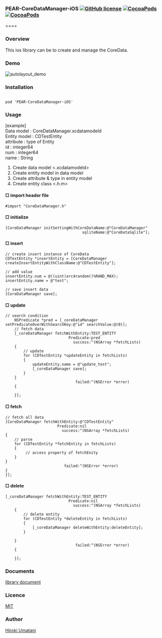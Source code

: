 ### PEAR-CoreDataManager-iOS [![GitHub license](https://img.shields.io/badge/LICENSE-MIT%20LICENSE-blue.svg)](https://github.com/HirokiUmatani/PEAR-CoreDataManager-iOS/LICENSE) [![CocoaPods](https://img.shields.io/badge/platform-ios-lightgrey.svg)](https://cocoapods.org/pods/PEAR-CoreDataManager-iOS) [![CocoaPods](https://img.shields.io/cocoapods/v/PEAR-CoreDataManager-iOS.svg)](https://cocoapods.org/pods/PEAR-CoreDataManager-iOS)  

====
### Overview
This ios library can be to create and manage the CoreData.
### Demo
![autolayout_demo](http://pear.chat/image/coredata-demo-o.gif)

### Installation
<code>
pod 'PEAR-CoreDataManager-iOS'
</code>

### Usage
[example]    
Data model : CoreDataManager.xcdatamodeld  
Entity model : CDTestEntity  
attribute : type of Entity    
id   : integer64   
num  : integer64  
name : String   

1. Create data model <.xcdatamodeld>
2. Create entity model in data model
3. Create attribute & type in entity model
4. Create entity class <.h.m>

#### □ import header file
```
#import "CoreDataManager.h"
```

#### □ initialize
```
[CoreDataManager initSettingWithCoreDataName:@"CoreDataManager"
                                  sqliteName:@"CoreDataSqlite"];
```

#### □ insert
```
// create insert instance of CoreData
CDTestEntity *insertEntity = [CoreDataManager createInsertEntityWithClassName:@"CDTestEntity"];
    
// add value
insertEntity.num = @((uint)arc4random()%RAND_MAX);
insertEntity.name = @"test";
    
// save insert data
[CoreDataManager save];
```

#### □ update
```
// search condition
    NSPredicate *pred = [_coreDataManager setPredicateOverWithSearchKey:@"id" searchValue:@(0)];
    // fetch data
    [_coreDataManager fetchWithEntity:TEST_ENTITY
                            Predicate:pred
                              success:^(NSArray *fetchLists)
    {
        // update
        for (CDTestEntity *updateEntity in fetchLists)
        {
            updateEntity.name = @"update_test";
            [_coreDataManager save];
        }
    }
                               failed:^(NSError *error)
    {
        
    }];
```

#### □ fetch
```
// fetch all data
[CoreDataManager fetchWithEntity:@"CDTestEntity"
                       Predicate:nil
                         success:^(NSArray *fetchLists)
{
    // parse
    for (CDTestEntity *fetchEntity in fetchLists)
    {
         // access property of fetchEnity    
    }
}
                          failed:^(NSError *error)
{
}];
```

#### □ delete
```
[_coreDataManager fetchWithEntity:TEST_ENTITY
                            Predicate:nil
                              success:^(NSArray *fetchLists)
    {
        // delete entity
        for (CDTestEntity *deleteEntity in fetchLists)
        {
            [_coreDataManager deleteWithEntity:deleteEntity];
        }
        
    }
                               failed:^(NSError *error)
    {
        
    }];
```

### Documents
[library document](http://cocoadocs.org/docsets/PEAR-CoreDataManager-iOS)

### Licence
[MIT](https://github.com/HirokiUmatani/PEAR-CoreDataManager-iOS/blob/master/LICENSE)

### Author
[Hiroki Umatani](https://github.com/HirokiUmatani)
